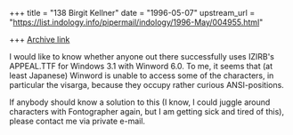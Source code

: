 +++
title = "138 Birgit Kellner"
date = "1996-05-07"
upstream_url = "https://list.indology.info/pipermail/indology/1996-May/004955.html"

+++
[Archive link](https://list.indology.info/pipermail/indology/1996-May/004955.html)

I would like to know whether anyone out there successfully uses IZIRB's
APPEAL.TTF for Windows 3.1 with Winword 6.0. To me, it seems that (at least
Japanese) Winword is unable to access some of the characters, in particular
the visarga, because they occupy rather curious ANSI-positions. 

If anybody should know a solution to this (I know, I could juggle around
characters with Fontographer again, but I am getting sick and tired of
this), please contact me via private e-mail. 






